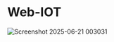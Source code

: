 # Web-IOT

![Screenshot 2025-06-21 003031](https://github.com/user-attachments/assets/7f9def29-2166-4652-bafe-bf3914f128ae)
